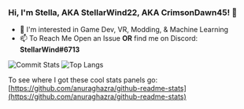 ### Hi, I'm Stella, AKA StellarWind22, AKA CrimsonDawn45! 👋
- :eyes: I'm interested in Game Dev, VR, Modding, & Machine Learning
- :mailbox: To Reach Me Open an Issue **OR** find me on Discord: **StellarWind#6713**

![Commit Stats](https://github-readme-stats.anuraghazra1.vercel.app/api?username=CrimsonDawn45&show_icons=true&include_all_commits=true&bg_color=0D1117&border_color=30363D)
![Top Langs](https://github-readme-stats.vercel.app/api/top-langs/?username=CrimsonDawn45&bg_color=0D1117&border_color=30363D)

To see where I got these cool stats panels go: [https://github.com/anuraghazra/github-readme-stats](https://github.com/anuraghazra/github-readme-stats)
